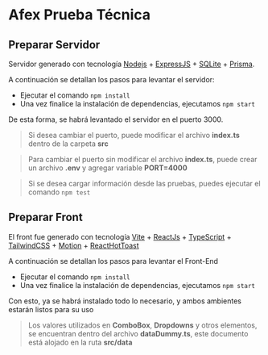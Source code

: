 # Afex Prueba Técnica

## Preparar Servidor

Servidor generado con tecnología [Nodejs](https://nodejs.org) + [ExpressJS](https://expressjs.com/) + [SQLite](https://www.sqlite.org/) + [Prisma](https://www.prisma.io/).

A continuación se detallan los pasos para levantar el servidor:

- Ejecutar el comando `npm install`
- Una vez finalice la instalación de dependencias, ejecutamos `npm start`

De esta forma, se habrá levantado el servidor en el puerto 3000.

> Si desea cambiar el puerto, puede modificar el archivo **index.ts** dentro de la carpeta **src**

> Para cambiar el puerto sin modificar el archivo **index.ts**, puede crear un archivo **.env** y agregar variable **PORT=4000**

> Si se desea cargar información desde las pruebas, puedes ejecutar el comando `npm test`

## Preparar Front

El front fue generado con tecnología [Vite](https://vite.dev/) + [ReactJs](https://react.dev/) + [TypeScript](https://www.typescriptlang.org/) + [TailwindCSS](https://tailwindcss.com/) + [Motion](https://motion.dev/) + [ReactHotToast](https://react-hot-toast.com/)

A continuación se detallan los pasos para levantar el Front-End

- Ejecutar el comando `npm install`
- Una vez finalice la instalación de dependencias, ejecutamos `npm start`

Con esto, ya se habrá instalado todo lo necesario, y ambos ambientes estarán listos para su uso

> Los valores utilizados en **ComboBox**, **Dropdowns** y otros elementos, se encuentran dentro del archivo **dataDummy.ts**, este documento está alojado en la ruta **src/data**
